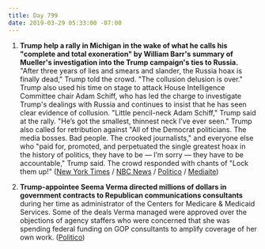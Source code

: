 ```yaml
---
title: Day 799
date: 2019-03-29 05:33:00 -07:00
---
```


1. **Trump help a rally in Michigan in the wake of what he calls his "complete and total exoneration" by William Barr's summary of Mueller's investigation into the Trump campaign's ties to Russia.** "After three years of lies and smears and slander, the Russia hoax is finally dead," Trump told the crowd. "The collusion delusion is over." Trump also used his time on stage to attack House Intelligence Committee chair Adam Schiff, who has led the charge to investigate Trump's dealings with Russia and continues to insist that he has seen clear evidence of collusion. "Little pencil-neck Adam Schiff," Trump said at the rally. "He’s got the smallest, thinnest neck I’ve ever seen." Trump also called for retribution against "All of the Democrat politicians. The media bosses. Bad people. The crooked journalists," and everyone else who "paid for, promoted, and perpetuated the single greatest hoax in the history of politics, they have to be — I’m sorry — they have to be accountable," Trump said. The crowd responded with chants of "Lock them up!" ([New York Times](https://www.nytimes.com/2019/03/28/us/politics/trump-rally-grand-rapids.html) / [NBC News](https://www.nbcnews.com/politics/white-house/trump-takes-victory-lap-russia-hoax-finally-dead-n988696) / [Politico](https://www.politico.com/story/2019/03/28/trump-campaign-rally-michigan-1243156) / [Mediaite](https://www.mediaite.com/trump/trump-mocks-and-jeers-media-calls-for-revenge-as-crowd-chants-lock-them-up/))

2. **Trump-appointee Seema Verma directed millions of dollars in government contracts to Republican communications consultants** during her time as administrator of the Centers for Medicare & Medicaid Services. Some of the deals Verma managed were approved over the objections of agency staffers who were concerned that she was spending federal funding on GOP consultants to amplify coverage of her own work. ([Politico](https://www.politico.com/story/2019/03/29/seema-verma-contracts-1306652))